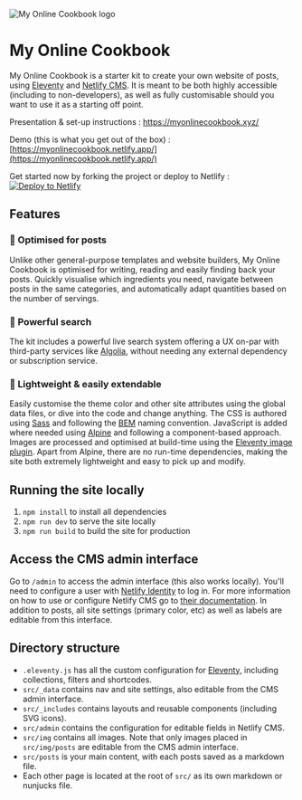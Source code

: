 ![My Online Cookbook logo](https://raw.githubusercontent.com/maeligg/my-online-cookbook/main/github-readme.svg)

# My Online Cookbook

My Online Cookbook is a starter kit to create your own website of posts, using [Eleventy](https://11ty.io) and [Netlify CMS](https://www.netlifycms.org/). It is meant to be both highly accessible (including to non-developers), as well as fully customisable should you want to use it as a starting off point.

Presentation & set-up instructions : https://myonlinecookbook.xyz/

Demo (this is what you get out of the box) : [https://myonlinecookbook.netlify.app/](https://myonlinecookbook.netlify.app/)

Get started now by forking the project or deploy to Netlify : [![Deploy to Netlify](https://www.netlify.com/img/deploy/button.svg)](https://app.netlify.com/start/deploy?repository=https://github.com/maeligg/my-online-cookbook&stack=cms)

## Features

### 📘 Optimised for posts
Unlike other general-purpose templates and website builders, My Online Cookbook is optimised for writing, reading and easily finding back your posts. Quickly visualise which ingredients you need, navigate between posts in the same categories, and automatically adapt quantities based on the number of servings.

### 💪 Powerful search
The kit includes a powerful live search system offering a UX on-par with third-party services like [Algolia](https://www.algolia.com/), without needing any external dependency or subscription service.


### 🧰 Lightweight & easily extendable
Easily customise the theme color and other site attributes using the global data files, or dive into the code and change anything. The CSS is authored using [Sass](https://sass-lang.com/) and following the [BEM](https://en.bem.info/) naming convention. JavaScript is added where needed using [Alpine](https://github.com/alpinejs/alpine) and following a component-based approach. Images are processed and optimised at build-time using the [Eleventy image plugin](https://www.11ty.dev/docs/plugins/image/). Apart from Alpine, there are no run-time dependencies, making the site both extremely lightweight and easy to pick up and modify.


## Running the site locally
1. `npm install` to install all dependencies
2. `npm run dev` to serve the site locally
3. `npm run build` to build the site for production


## Access the CMS admin interface
Go to `/admin` to access the admin interface (this also works locally). You'll need to configure a user with [Netlify Identity](https://docs.netlify.com/visitor-access/identity/) to log in. For more information on how to use or configure Netlify CMS go to [their documentation](https://www.netlifycms.org/docs/intro/). In addition to posts, all site settings (primary color, etc) as well as labels are editable from this interface.


## Directory structure
* `.eleventy.js` has all the custom configuration for [Eleventy](https://11ty.io), including collections, filters and shortcodes.
* `src/_data` contains nav and site settings, also editable from the CMS admin interface.
* `src/_includes` contains layouts and reusable components (including SVG icons).
* `src/admin` contains the configuration for editable fields in Netlify CMS.
* `src/img` contains all images. Note that only images placed in `src/img/posts` are editable from the CMS admin interface.
* `src/posts` is your main content, with each posts saved as a markdown file.
* Each other page is located at the root of `src/` as its own markdown or nunjucks file.
